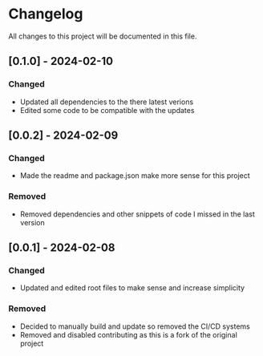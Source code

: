 # Changelog
All changes to this project will be documented in this file.

## [0.1.0] - 2024-02-10
### Changed
- Updated all dependencies to the there latest verions
- Edited some code to be compatible with the updates

## [0.0.2] - 2024-02-09
### Changed
- Made the readme and package.json make more sense for this project
### Removed
- Removed dependencies and other snippets of code I missed in the last version

## [0.0.1] - 2024-02-08
### Changed
- Updated and edited root files to make sense and increase simplicity
### Removed
- Decided to manually build and update so removed the CI/CD systems
- Removed and disabled contributing as this is a fork of the original project

